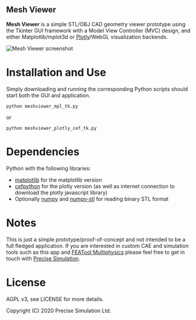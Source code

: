 Mesh Viewer
-----------

**Mesh Viewer** is a simple STL/OBJ CAD geometry viewer prototype
  using the Tkinter GUI framework with a Model View Controller (MVC)
  design, and either Matplotlib/mplot3d or
  [Plotly](https://www.featool.com/web-plots)/WebGL visualization
  backends.

![Mesh Viewer screenshot](https://raw.githubusercontent.com/precise-simulation/mesh-viewer/master/meshviewer-screenshot.jpg)

# Installation and Use

Simply downloading and running the corresponding Python scripts should
start both the GUI and application.

    python meshviewer_mpl_tk.py

or

    python meshviewer_plotly_cef_tk.py

# Dependencies

Python with the following libraries:

- [matplotlib](https://matplotlib.org) for the matplotlib version
- [cefpython](https://github.com/cztomczak/cefpython) for the plotly version (as well as internet connection to download the plotly javascript library)
- Optionally [numpy](https://numpy.org) and [numpy-stl](https://github.com/WoLpH/numpy-stl) for reading binary STL format

# Notes

This is just a simple prototype/proof-of-concept and not intended to
be a full fledged application. If you are interested in custom CAE and
simulation tools such as this app and
[FEATool Multiphysics](https://www.featool.com) please feel free to
get in touch with [Precise Simulation](https://www.precisesimulation.com).

# License

AGPL v3, see LICENSE for more details.

Copyright (C) 2020 Precise Simulation Ltd.

